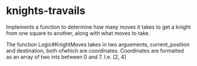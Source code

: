# knights-travails

Implements a function to determine how many moves it takes to
get a knight from one square to another, along with what moves
to take.

The function Logic#KnightMoves takes in two arguements,
current_position and destination, both ofwhich are
coordinates. Coordinates are formatted as an array of
two ints between 0 and 7. I.e. [2, 4] 